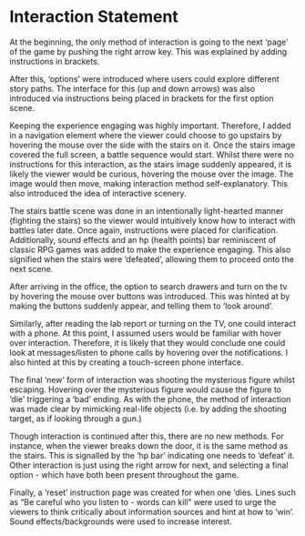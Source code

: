 # Interaction Statement

At the beginning, the only method of interaction is going to the next ‘page’ of the game by pushing the right arrow key. This was explained by adding instructions in brackets.

After this, ‘options’ were introduced where users could explore different story paths. The interface for this (up and down arrows) was also introduced via instructions being placed in brackets for the first option scene.

Keeping the experience engaging was highly important. Therefore, I added in a navigation element where the viewer could choose to go upstairs by hovering the mouse over the side with the stairs on it. Once the stairs image covered the full screen, a battle sequence would start. Whilst there were no instructions for this interaction, as the stairs image suddenly appeared, it is likely the viewer would be curious, hovering the mouse over the image. The image would then move, making interaction method self-explanatory. This also introduced the idea of interactive scenery.

The stairs battle scene was done in an intentionally light-hearted manner (fighting the stairs) so the viewer would intuitively know how to interact with battles later date. Once again, instructions were placed for clarification. Additionally, sound effects and an hp (health points) bar reminiscent of classic RPG games was added to make the experience engaging. This also signified when the stairs were ‘defeated’, allowing them to proceed onto the next scene.

After arriving in the office, the option to search drawers and turn on the tv by hovering the mouse over buttons was introduced. This was hinted at by making the buttons suddenly appear, and telling them to ‘look around’.

Similarly, after reading the lab report or turning on the TV, one could interact with a phone. At this point, I assumed users would be familiar with hover over interaction. Therefore, it is likely that they would conclude one could look at messages/listen to phone calls by hovering over the notifications. I also hinted at this by creating a touch-screen phone interface.

The final ‘new’ form of interaction was shooting the mysterious figure whilst escaping. Hovering over the mysterious figure would cause the figure to ‘die’ triggering a ‘bad’ ending. As with the phone, the method of interaction was made clear by mimicking real-life objects (i.e. by adding the shooting target, as if looking through a gun.)

Though interaction is continued after this, there are no new methods. For instance, when the viewer breaks down the door, it is the same method as the stairs. This is signalled by the ‘hp bar’ indicating one needs to ‘defeat’ it. Other interaction is just using the right arrow for next, and selecting a final option - which have both been present throughout the game.

Finally, a ‘reset’ instruction page was created for when one ‘dies. Lines such as “Be careful who you listen to - words can kill” were used to urge the viewers to think critically about information sources and hint at how to ‘win’. Sound effects/backgrounds were used to increase interest.
